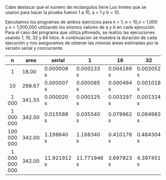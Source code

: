Cabe destacar que el numero de rectangulos tiene 
Los limites que se usaron para hacer la prueba fueron 1 a 10, a = 1 y b = 10.

Ejecutamos los programas de ambos ejercicios para n = 1, n = 10,n = 1,000 y n = 1,000,000 utilizando los mismos valores de a y b en cada ejecución. Para el caso del programa que utiliza pthreads, se realizo las ejecuciones usando 1, 16, 32 y 64 hilos. A continuacion se muestra la duración de cada ejecución y nos aseguramos de obtener las mismas áreas estimadas por la versión serial y concurrente. 

| n | area | serial | 1 | 16 | 32 | 64 |
|:------------:|-----------|-----------|-----------|-----------|-----------|-----------|
| 1 | 18.00 | 0.000008 s | 0.000133 s | 0.004166 s | 0.002052 s | 0.003495 s |
| 10 | 298.67 | 0.000007 s | 0.000085 s | 0.000494 s | 0.001018 s | 0.002170 s |
| 1 000 | 341.55 | 0.000020 s | 0.000125 s | 0.003297 s | 0.001324 s | 0.004600 s |
| 1 000 000 | 342.00 | 0.015588 s | 0.035540 s | 0.079962 s | 0.084983 s | 0.084690 s |
| 100 000 000 | 342.00 | 1.198640 s | 1.168340 s | 0.410176 s | 0.484304 s | 0.425871 s |
| 1 000 000 000 | 342.00 | 11.921912 s |  11.771946 s | 3.697823 s | 4.397451 s | 3.770097 s |




